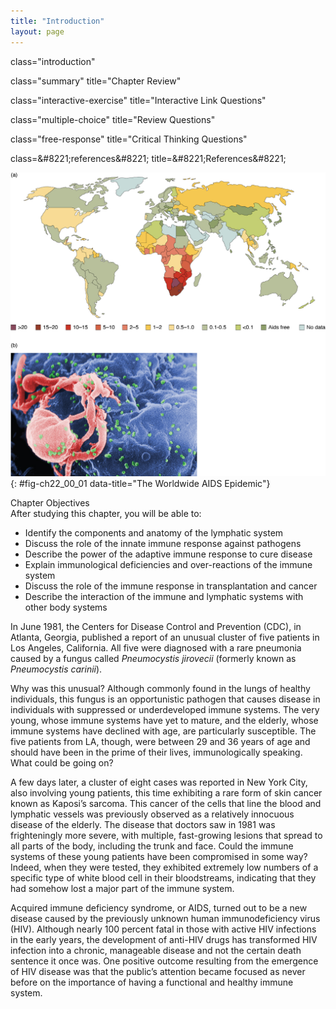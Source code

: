 ```yaml
---
title: "Introduction"
layout: page
---
```



<cnx-pi data-type="cnx.flag.introduction"> class="introduction" </cnx-pi>

<cnx-pi data-type="cnx.eoc">class="summary" title="Chapter Review"</cnx-pi>

<cnx-pi data-type="cnx.eoc">class="interactive-exercise" title="Interactive Link Questions"</cnx-pi>

<cnx-pi data-type="cnx.eoc">class="multiple-choice" title="Review Questions" </cnx-pi>

<cnx-pi data-type="cnx.eoc">class="free-response" title="Critical Thinking Questions"</cnx-pi>

<cnx-pi data-type="cnx.eoc">class=&amp;#8221;references&amp;#8221; title=&amp;#8221;References&amp;#8221;</cnx-pi>

 ![The top panel shows a color-coded world map. The bottom panel shows many viruses on a cell.](../resources/2200_The_Worldwide_AIDS_Epidemic.jpg " (a) As of 2008, more than 15 percent of adults were infected with HIV in certain African countries. This grim picture had changed little by 2012. (b) In this scanning electron micrograph, HIV virions (green particles) are budding off the surface of a macrophage (pink structure). (credit b: C. Goldsmith)"){: #fig-ch22_00_01 data-title="The Worldwide AIDS Epidemic"}

<div data-type="note" class="note chapter-objectives" markdown="1">
<div data-type="title" class="title">
Chapter Objectives
</div>
After studying this chapter, you will be able to:

* Identify the components and anatomy of the lymphatic system
* Discuss the role of the innate immune response against pathogens
* Describe the power of the adaptive immune response to cure disease
* Explain immunological deficiencies and over-reactions of the immune system
* Discuss the role of the immune response in transplantation and cancer
* Describe the interaction of the immune and lymphatic systems with other body systems

</div>

In June 1981, the Centers for Disease Control and Prevention (CDC), in Atlanta, Georgia, published a report of an unusual cluster of five patients in Los Angeles, California. All five were diagnosed with a rare pneumonia caused by a fungus called <em>Pneumocystis jirovecii </em>(formerly known as<em> Pneumocystis carinii</em>).

Why was this unusual? Although commonly found in the lungs of healthy individuals, this fungus is an opportunistic pathogen that causes disease in individuals with suppressed or underdeveloped immune systems. The very young, whose immune systems have yet to mature, and the elderly, whose immune systems have declined with age, are particularly susceptible. The five patients from LA, though, were between 29 and 36 years of age and should have been in the prime of their lives, immunologically speaking. What could be going on?

A few days later, a cluster of eight cases was reported in New York City, also involving young patients, this time exhibiting a rare form of skin cancer known as Kaposi’s sarcoma. This cancer of the cells that line the blood and lymphatic vessels was previously observed as a relatively innocuous disease of the elderly. The disease that doctors saw in 1981 was frighteningly more severe, with multiple, fast-growing lesions that spread to all parts of the body, including the trunk and face. Could the immune systems of these young patients have been compromised in some way? Indeed, when they were tested, they exhibited extremely low numbers of a specific type of white blood cell in their bloodstreams, indicating that they had somehow lost a major part of the immune system.

Acquired immune deficiency syndrome, or AIDS, turned out to be a new disease caused by the previously unknown human immunodeficiency virus (HIV). Although nearly 100 percent fatal in those with active HIV infections in the early years, the development of anti-HIV drugs has transformed HIV infection into a chronic, manageable disease and not the certain death sentence it once was. One positive outcome resulting from the emergence of HIV disease was that the public’s attention became focused as never before on the importance of having a functional and healthy immune system.

